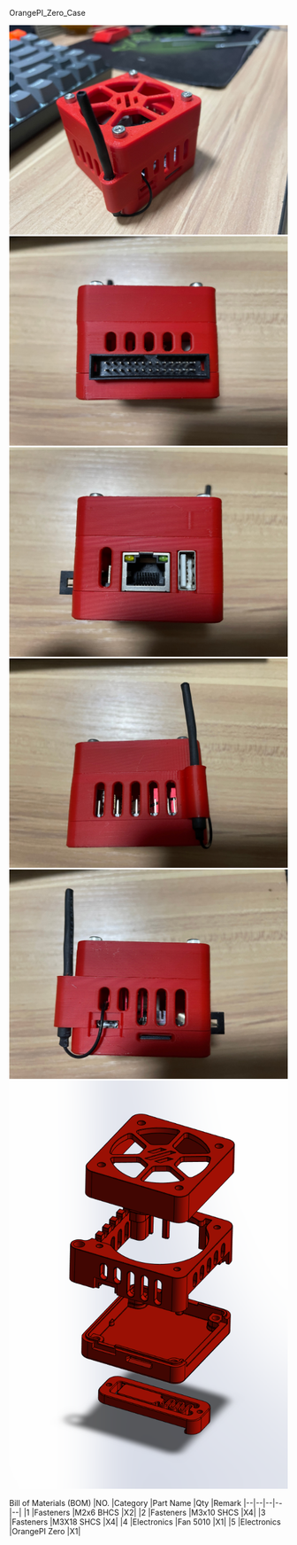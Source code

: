 OrangePI_Zero_Case

![photo1](Photo/IMG_5579.jpg)
![photo2](Photo/IMG_5580.jpg)
![photo3](Photo/IMG_5581.jpg)
![photo4](Photo/IMG_5582.jpg)
![photo5](Photo/IMG_5583.jpg)
![photo5](Photo/OrangePI_Zero_Case.png)


 Bill of Materials (BOM)
|NO.	|Category	|Part Name	|Qty	|Remark
|--|--|--|--|--|
|1	|Fasteners	|M2x6 BHCS  	|X2|
|2	|Fasteners	|M3x10 SHCS	|X4|
|3	|Fasteners	|M3X18 SHCS	|X4|
|4	|Electronics	|Fan 5010     	|X1|
|5	|Electronics	|OrangePI Zero     	|X1|

